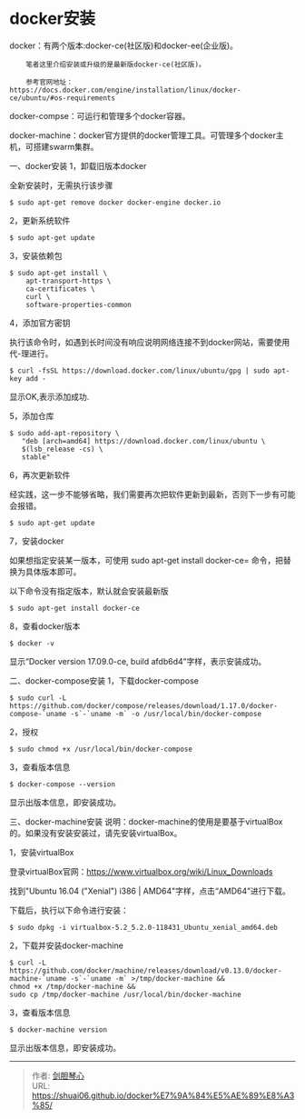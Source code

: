 # docker安装



  
docker：有两个版本:docker-ce(社区版)和docker-ee(企业版)。

        笔者这里介绍安装或升级的是最新版docker-ce(社区版)。
    
        参考官网地址：https://docs.docker.com/engine/installation/linux/docker-ce/ubuntu/#os-requirements

docker-compse：可运行和管理多个docker容器。

docker-machine：docker官方提供的docker管理工具。可管理多个docker主机，可搭建swarm集群。

一、docker安装
1，卸载旧版本docker

全新安装时，无需执行该步骤


```
$ sudo apt-get remove docker docker-engine docker.io
```

2，更新系统软件


```
$ sudo apt-get update
```

3，安装依赖包


```
$ sudo apt-get install \
    apt-transport-https \
    ca-certificates \
    curl \
    software-properties-common
```

4，添加官方密钥

执行该命令时，如遇到长时间没有响应说明网络连接不到docker网站，需要使用代-理进行。


```
$ curl -fsSL https://download.docker.com/linux/ubuntu/gpg | sudo apt-key add -
```

显示OK,表示添加成功.

5，添加仓库


```
$ sudo add-apt-repository \
   "deb [arch=amd64] https://download.docker.com/linux/ubuntu \
   $(lsb_release -cs) \
   stable"
```

6，再次更新软件

经实践，这一步不能够省略，我们需要再次把软件更新到最新，否则下一步有可能会报错。


```
$ sudo apt-get update
```

7，安装docker

如果想指定安装某一版本，可使用 sudo apt-get install docker-ce=<VERSION>  命令，把<VERSION>替换为具体版本即可。

以下命令没有指定版本，默认就会安装最新版


```
$ sudo apt-get install docker-ce
```

8，查看docker版本


```
$ docker -v
```

显示“Docker version 17.09.0-ce, build afdb6d4”字样，表示安装成功。

二、docker-compose安装
1，下载docker-compose


```
$ sudo curl -L https://github.com/docker/compose/releases/download/1.17.0/docker-compose-`uname -s`-`uname -m` -o /usr/local/bin/docker-compose
```

2，授权


```
$ sudo chmod +x /usr/local/bin/docker-compose
```

3，查看版本信息


```
$ docker-compose --version
```

显示出版本信息，即安装成功。

三、docker-machine安装
说明：docker-machine的使用是要基于virtualBox的。如果没有安装安装过，请先安装virtualBox。

1，安装virtualBox

登录virtualBox官网：https://www.virtualbox.org/wiki/Linux_Downloads

找到"Ubuntu 16.04 ("Xenial")  i386 |  AMD64"字样，点击“AMD64”进行下载。

下载后，执行以下命令进行安装：


```
$ sudo dpkg -i virtualbox-5.2_5.2.0-118431_Ubuntu_xenial_amd64.deb
```

2，下载并安装docker-machine


```
$ curl -L https://github.com/docker/machine/releases/download/v0.13.0/docker-machine-`uname -s`-`uname -m` >/tmp/docker-machine &&
chmod +x /tmp/docker-machine &&
sudo cp /tmp/docker-machine /usr/local/bin/docker-machine
```

3，查看版本信息


```
$ docker-machine version
```

显示出版本信息，即安装成功。

---

> 作者: [剑胆琴心](http://shuai06.github.io)  
> URL: https://shuai06.github.io/docker%E7%9A%84%E5%AE%89%E8%A3%85/  


